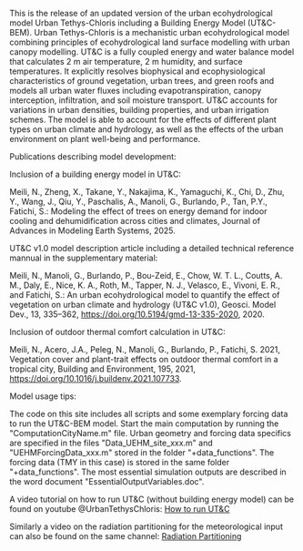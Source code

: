 This is the release of an updated version of the urban ecohydrological model Urban Tethys-Chloris including a Building Energy Model (UT&C-BEM). Urban Tethys-Chloris is a mechanistic urban ecohydrological model combining principles of ecohydrological land surface modelling with urban canopy modelling. UT&C is a fully coupled energy and water balance model that calculates 2 m air temperature, 2 m humidity, and surface temperatures. It explicitly resolves biophysical and ecophysiological characteristics of ground vegetation, urban trees, and green roofs and models all urban water fluxes including evapotranspiration, canopy interception, infiltration, and soil moisture transport. UT&C accounts for variations in urban densities, building properties, and urban irrigation schemes. The model is able to account for the effects of different plant types on urban climate and hydrology, as well as the effects of the urban environment on plant well-being and performance. 

 
Publications describing model development:

Inclusion of a building energy model in UT&C:

Meili, N., Zheng, X., Takane, Y., Nakajima, K., Yamaguchi, K., Chi, D., Zhu, Y., Wang, J., Qiu, Y., Paschalis, A., Manoli, G., Burlando, P., Tan, P.Y., Fatichi, S.: Modeling the effect of trees on energy demand for indoor cooling and dehumidification across cities and climates, Journal of Advances in Modeling Earth Systems, 2025.

UT&C v1.0 model description article including a detailed technical reference mannual in the supplementary material:

Meili, N., Manoli, G., Burlando, P., Bou-Zeid, E., Chow, W. T. L., Coutts, A. M., Daly, E., Nice, K. A., Roth, M., Tapper, N. J., Velasco, E., Vivoni, E. R., and Fatichi, S.: An urban ecohydrological model to quantify the effect of vegetation on urban climate and hydrology (UT&C v1.0), Geosci. Model Dev., 13, 335–362, https://doi.org/10.5194/gmd-13-335-2020, 2020.

Inclusion of outdoor thermal comfort calculation in UT&C:

Meili, N., Acero, J.A., Peleg, N., Manoli, G., Burlando, P., Fatichi, S. 2021, Vegetation cover and plant-trait effects on outdoor thermal comfort in a tropical city, Building and Environment, 195, 2021, https://doi.org/10.1016/j.buildenv.2021.107733.

 
Model usage tips:

The code on this site includes all scripts and some exemplary forcing data to run the UT&C-BEM model. Start the main computation by running the "ComputationCityName.m" file. Urban geometry and forcing data specifics are specified in the files "Data_UEHM_site_xxx.m" and "UEHMForcingData_xxx.m" stored in the folder "+data_functions". The forcing data (TMY in this case) is stored in the same folder "+data_functions". The most essential simulation outputs are described in the word document "EssentialOutputVariables.doc".

A video tutorial on how to run UT&C (without building energy model) can be found on youtube @UrbanTethysChloris: [How to run UT&C](https://www.youtube.com/watch?v=1dqxOrhI1Dk)

Similarly a video on the radiation partitioning for the meteorological input can also be found on the same channel: [Radiation Partitioning](https://www.youtube.com/watch?v=VOj_lmjdU0s)

 
